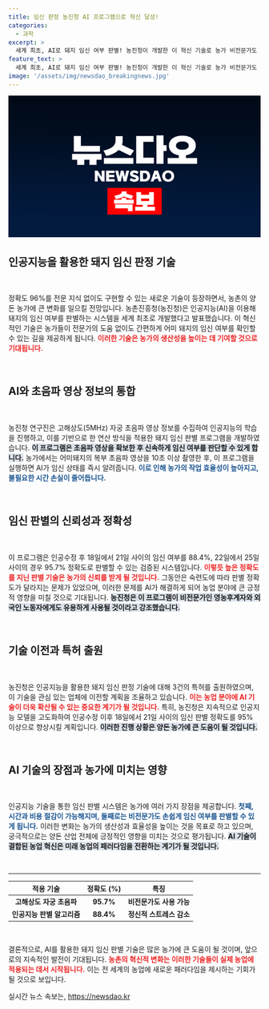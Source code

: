 ```yaml
---
title: 임신 판정 농진청 AI 프로그램으로 혁신 달성!
categories:
  - 과학
excerpt: >
  세계 최초, AI로 돼지 임신 여부 판별! 농진청이 개발한 이 혁신 기술로 농가 비전문가도 쉽게 활용 가능해지며 정확도는 무려 96%! 초음파로 10초 만에 결과 확인, 양돈업계의 판도를 바꿀 기술에 주목하세요!
feature_text: >
  세계 최초, AI로 돼지 임신 여부 판별! 농진청이 개발한 이 혁신 기술로 농가 비전문가도 쉽게 활용 가능해지며 정확도는 무려 96%! 초음파로 10초 만에 결과 확인, 양돈업계의 판도를 바꿀 기술에 주목하세요!
image: '/assets/img/newsdao_breakingnews.jpg'
---
```


<p><img src="/assets/img/newsdao_breakingnews.jpg" alt="pcversion 속보" /></p>

<h2 data-ke-size="size26">인공지능을 활용한 돼지 임신 판정 기술</h2>

<p data-ke-size="size16">&nbsp;</p>

<p>정확도 96%를 전문 지식 없이도 구현할 수 있는 새로운 기술이 등장하면서, 농촌의 양돈 농가에 큰 변화를 일으킬 전망입니다. 농촌진흥청(농진청)은 인공지능(AI)을 이용해 돼지의 임신 여부를 판별하는 시스템을 세계 최초로 개발했다고 발표했습니다. 이 혁신적인 기술은 농가들이 전문가의 도움 없이도 간편하게 어미 돼지의 임신 여부를 확인할 수 있는 길을 제공하게 됩니다. <b><span style="color: #ee2323;">이러한 기술은 농가의 생산성을 높이는 데 기여할 것으로 기대됩니다.</span></b></p>

<p data-ke-size="size16">&nbsp;</p>

<h2 data-ke-size="size26">AI와 초음파 영상 정보의 통합</h2>

<p data-ke-size="size16">&nbsp;</p>

<p>농진청 연구진은 고해상도(5MHz) 자궁 초음파 영상 정보를 수집하여 인공지능의 학습을 진행하고, 이를 기반으로 한 연산 방식을 적용한 돼지 임신 판별 프로그램을 개발하였습니다. <b><span style="background-color: #21538527;">이 프로그램은 초음파 영상을 확보한 후 신속하게 임신 여부를 판단할 수 있게 합니다.</span></b> 농가에서는 어미돼지의 복부 초음파 영상을 10초 이상 촬영한 후, 이 프로그램을 실행하면 AI가 임신 상태를 즉시 알려줍니다. <b><span style="color: #1a5490;">이로 인해 농가의 작업 효율성이 높아지고, 불필요한 시간 손실이 줄어듭니다.</span></b></p>

<p data-ke-size="size16">&nbsp;</p>

<h2 data-ke-size="size26">임신 판별의 신뢰성과 정확성</h2>

<p data-ke-size="size16">&nbsp;</p>

<p>이 프로그램은 인공수정 후 18일에서 21일 사이의 임신 여부를 88.4%, 22일에서 25일 사이의 경우 95.7% 정확도로 판별할 수 있는 검증된 시스템입니다. <b><span style="color: #ee2323;">이렇듯 높은 정확도를 지닌 판별 기술은 농가의 신뢰를 받게 될 것입니다.</span></b> 그동안은 숙련도에 따라 판별 정확도가 달라지는 문제가 있었으며, 이러한 문제를 AI가 해결하게 되어 농업 분야에 큰 긍정적 영향을 미칠 것으로 기대됩니다. <b><span style="background-color: #21538527;">농진청은 이 프로그램이 비전문가인 영농후계자와 외국인 노동자에게도 유용하게 사용될 것이라고 강조했습니다.</span></b></p>

<p data-ke-size="size16">&nbsp;</p>

<h2 data-ke-size="size26">기술 이전과 특허 출원</h2>

<p data-ke-size="size16">&nbsp;</p>

<p>농진청은 인공지능을 활용한 돼지 임신 판정 기술에 대해 3건의 특허를 출원하였으며, 이 기술을 관심 있는 업체에 이전할 계획을 조율하고 있습니다. <b><span style="color: #ee2323;">이는 농업 분야에 AI 기술이 더욱 확산될 수 있는 중요한 계기가 될 것입니다.</span></b> 특히, 농진청은 지속적으로 인공지능 모델을 고도화하여 인공수정 이후 18일에서 21일 사이의 임신 판별 정확도를 95% 이상으로 향상시킬 계획입니다. <b><span style="background-color: #21538527;">이러한 진행 상황은 양돈 농가에 큰 도움이 될 것입니다.</span></b></p>

<p data-ke-size="size16">&nbsp;</p>

<h2 data-ke-size="size26">AI 기술의 장점과 농가에 미치는 영향</h2>

<p data-ke-size="size16">&nbsp;</p>

<p>인공지능 기술을 통한 임신 판별 시스템은 농가에 여러 가지 장점을 제공합니다. <b><span style="color: #1a5490;">첫째, 시간과 비용 절감이 가능해지며, 둘째로는 비전문가도 손쉽게 임신 여부를 판별할 수 있게 됩니다.</span></b> 이러한 변화는 농가의 생산성과 효율성을 높이는 것을 목표로 하고 있으며, 궁극적으로는 양돈 산업 전체에 긍정적인 영향을 미치는 것으로 평가됩니다. <b><span style="background-color: #21538527;">AI 기술이 결합된 농업 혁신은 미래 농업의 패러다임을 전환하는 계기가 될 것입니다.</span></b></p>

<p data-ke-size="size16">&nbsp;</p>

<hr />

<table style="width: 100%;">
    <thead>
        <tr>
            <th style="text-align: center;">적용 기술</th>
            <th style="text-align: center;">정확도 (%)</th>
            <th style="text-align: center;">특징</th>
        </tr>
    </thead>
    <tbody>
        <tr>
            <td style="text-align: center; height: 17px;"><b>고해상도 자궁 초음파</b></td>
            <td style="text-align: center; height: 17px;"><b>95.7%</b></td>
            <td style="text-align: center; height: 17px;"><b>비전문가도 사용 가능</b></td>
        </tr>
        <tr>
            <td style="text-align: center; height: 17px;"><b>인공지능 판별 알고리즘</b></td>
            <td style="text-align: center; height: 17px;"><b>88.4%</b></td>
            <td style="text-align: center; height: 17px;"><b>정신적 스트레스 감소</b></td>
        </tr>
    </tbody>
</table>

<p data-ke-size="size16">&nbsp;</p>

<p>결론적으로, AI를 활용한 돼지 임신 판별 기술은 많은 농가에 큰 도움이 될 것이며, 앞으로의 지속적인 발전이 기대됩니다. <b><span style="color: #ee2323;">농촌의 혁신적 변화는 이러한 기술들이 실제 농업에 적용되는 데서 시작됩니다.</span></b> 이는 전 세계의 농업에 새로운 패러다임을 제시하는 기회가 될 것으로 보입니다.</p>
실시간 뉴스 속보는, <a href="https://newsdao.kr" rel="dofollow">https://newsdao.kr</a>



